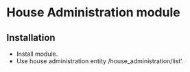 # House Administration module

## Installation

- Install module.
- Use house administration entity /house_administration/list'. 

